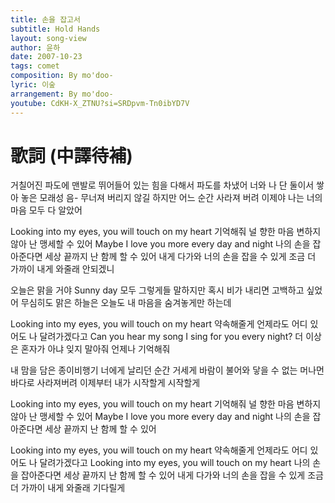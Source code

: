 ```yaml
---
title: 손을 잡고서
subtitle: Hold Hands
layout: song-view
author: 윤하
date: 2007-10-23
tags: comet
composition: By mo'doo-
lyric: 이숲
arrangement: By mo'doo-
youtube: CdKH-X_ZTNU?si=SRDpvm-Tn0ibYD7V
---
```


# 歌詞 (中譯待補)

거칠어진 파도에 맨발로 뛰어들어
있는 힘을 다해서 파도를 차냈어
너와 나 단 둘이서 쌓아 놓은 모래성
음- 무너져 버리지 않길
하지만 어느 순간 사라져 버려
이제야 나는 너의 마음 모두 다 알았어

Looking into my eyes,
you will touch on my heart
기억해줘 널 향한 마음
변하지 않아 난 맹세할 수 있어
Maybe I love you more every day and night
나의 손을 잡아준다면
세상 끝까지 난 함께 할 수 있어
내게 다가와 너의 손을 잡을 수 있게
조금 더 가까이 내게 와줄래
안되겠니

오늘은 맑을 거야
Sunny day 모두 그렇게들 말하지만
혹시 비가 내리면 고백하고 싶었어
무심히도 맑은 하늘은
오늘도 내 마음을 숨겨놓게만 하는데

Looking into my eyes,
you will touch on my heart
약속해줄게 언제라도
어디 있어도 나 달려가겠다고
Can you hear my song
I sing for you every night?
더 이상은 혼자가 아냐
잊지 말아줘 언제나 기억해줘

내 맘을 담은 종이비행기
너에게 날리던 순간
거세게 바람이 불어와
닿을 수 없는 머나먼 바다로 사라져버려
이제부터 내가 시작할게
시작할게

Looking into my eyes,
you will touch on my heart
기억해줘 널 향한 마음
변하지 않아 난 맹세할 수 있어
Maybe I love you more every day and night
나의 손을 잡아준다면
세상 끝까지 난 함께 할 수 있어

Looking into my eyes,
you will touch on my heart
약속해줄게 언제라도
어디 있어도 나 달려가겠다고
Looking into my eyes,
you will touch on my heart
나의 손을 잡아준다면
세상 끝까지 난 함께 할 수 있어
내게 다가와 너의 손을 잡을 수 있게
조금 더 가까이 내게 와줄래 기다릴게
